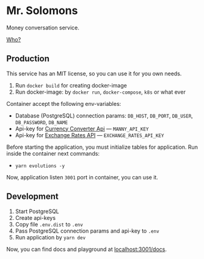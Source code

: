 # Mr. Solomons

Money conversation service.

[Who?](https://peaky-blinders.fandom.com/wiki/Alfie_Solomons)

## Production

This service has an MIT license, so you can use it for you own needs.

1. Run `docker build` for creating docker-image
2. Run docker-image: by `docker run`, `docker-compose`, `k8s` or what ever

Container accept the following env-variables:

- Database (PostgreSQL) connection params: `DB_HOST`, `DB_PORT`, `DB_USER`, `DB_PASSWORD`, `DB_NAME`
- Api-key for [Currency Converter Api](https://www.currencyconverterapi.com) — `MANNY_API_KEY`
- Api-key for [Exchange Rates API](https://exchangeratesapi.io) — `EXCHANGE_RATES_API_KEY`

Before starting the application, you must initialize tables for application. Run inside the container next commands:

- `yarn evolutions -y`

Now, application listen `3001` port in container, you can use it.

## Development

1. Start PostgreSQL
2. Create api-keys
3. Copy file `.env.dist` to `.env`
4. Pass PostgreSQL connection params and api-key to `.env`
5. Run application by `yarn dev`

Now, you can find docs and playground at [localhost:3001/docs](http://localhost:3001/docs).
